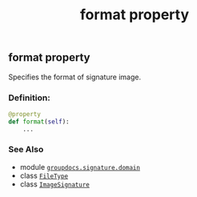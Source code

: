 ﻿---
title: format property
second_title: GroupDocs.Signature for Python via .NET API References
description: 
type: docs
url: /python-net/groupdocs.signature.domain/imagesignature/format/
is_root: false
weight: 70
---

## format property


Specifies the format of signature image.
### Definition:
```python
@property
def format(self):
    ...
```

### See Also
* module [`groupdocs.signature.domain`](../../)
* class [`FileType`](/signature/python-net/groupdocs.signature.domain/filetype)
* class [`ImageSignature`](/signature/python-net/groupdocs.signature.domain/imagesignature)
